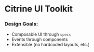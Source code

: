 
# Citrine UI Toolkit

### Design Goals:
- Composable UI through `specs`
- Events through components
- Extensible (no hardcoded layouts, etc.)
